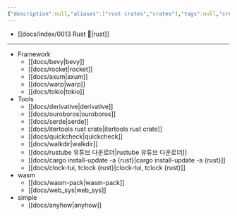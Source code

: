 ```yaml
---
{"description":null,"aliases":["rust crates","crates"],"tags":null,"created":"2023-04-09T18:45:24","updated":"2023-07-15T21:30:22","title":"0013.2 Crates 🦀","dg-publish":true,"permalink":"/docs/0013.2 Crates 🦀/","dgPassFrontmatter":true}
---
```


- [[docs/index/0013 Rust 🦀\|rust]]
___
- Framework
	- [[docs/bevy\|bevy]]
	- [[docs/rocket\|rocket]]
	- [[docs/axum\|axum]]
	- [[docs/warp\|warp]]
	- [[docs/tokio\|tokio]]
- Tools
	- [[docs/derivative\|derivative]]
	- [[docs/ouroboros\|ouroboros]]
	- [[docs/serde\|serde]]
	- [[docs/itertools rust crate\|itertools rust crate]]
	- [[docs/quickcheck\|quickcheck]]
	- [[docs/walkdir\|walkdir]]
	- [[docs/rustube 유튜브 다운로더\|rustube 유튜브 다운로더]]
	- [[docs/cargo install-update -a {rust}\|cargo install-update -a {rust}]]
	- [[docs/clock-tui, tclock {rust}\|clock-tui, tclock {rust}]]
- wasm
	- [[docs/wasm-pack\|wasm-pack]]
	- [[docs/web_sys\|web_sys]]
- simple
	- [[docs/anyhow\|anyhow]]
